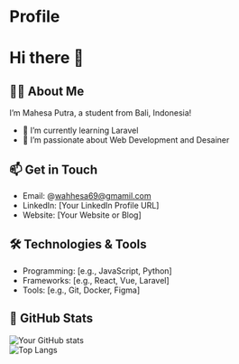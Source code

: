 # Profile
# Hi there 👋  

## 👩‍💻 About Me  
I’m Mahesa Putra, a student from Bali, Indonesia!  
- 🌱 I’m currently learning Laravel
- 🚀 I’m passionate about Web Development and Desainer 

## 📫 Get in Touch  
- Email: @wahhesa69@gmamil.com  
- LinkedIn: [Your LinkedIn Profile URL]  
- Website: [Your Website or Blog]  

## 🛠️ Technologies & Tools  
- Programming: [e.g., JavaScript, Python]  
- Frameworks: [e.g., React, Vue, Laravel]  
- Tools: [e.g., Git, Docker, Figma]  

## 🌟 GitHub Stats  
![Your GitHub stats](https://github-readme-stats.vercel.app/api?username=YourGitHubUsername&show_icons=true&theme=radical)  
![Top Langs](https://github-readme-stats.vercel.app/api/top-langs/?username=YourGitHubUsername&layout=compact&theme=radical)  
